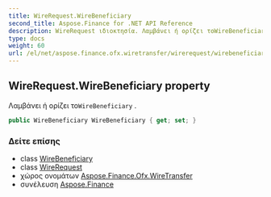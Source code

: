 ```yaml
---
title: WireRequest.WireBeneficiary
second_title: Aspose.Finance for .NET API Reference
description: WireRequest ιδιοκτησία. Λαμβάνει ή ορίζει τοWireBeneficiary .
type: docs
weight: 60
url: /el/net/aspose.finance.ofx.wiretransfer/wirerequest/wirebeneficiary/
---
```

## WireRequest.WireBeneficiary property

Λαμβάνει ή ορίζει το`WireBeneficiary` .

```csharp
public WireBeneficiary WireBeneficiary { get; set; }
```

### Δείτε επίσης

* class [WireBeneficiary](../../wirebeneficiary/)
* class [WireRequest](../)
* χώρος ονομάτων [Aspose.Finance.Ofx.WireTransfer](../../wirerequest/)
* συνέλευση [Aspose.Finance](../../../)


